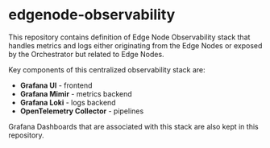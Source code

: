 <!--
SPDX-FileCopyrightText: (C) 2025 Intel Corporation
SPDX-License-Identifier: Apache-2.0
-->

# edgenode-observability

This repository contains definition of Edge Node Observability stack that handles metrics and logs either originating from the Edge Nodes or exposed by the Orchestrator but related to Edge Nodes.

Key components of this centralized observability stack are:

- **Grafana UI** - frontend
- **Grafana Mimir** - metrics backend
- **Grafana Loki** - logs backend
- **OpenTelemetry Collector** - pipelines

Grafana Dashboards that are associated with this stack are also kept in this repository.
